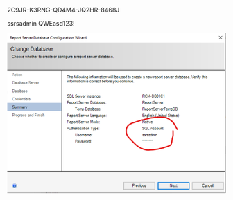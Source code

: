 2C9JR-K3RNG-QD4M4-JQ2HR-8468J

ssrsadmin QWEasd123!

![image.png](/.attachments/image-e86994b1-9f13-4159-bfc7-dd86ff86a8a4.png)
